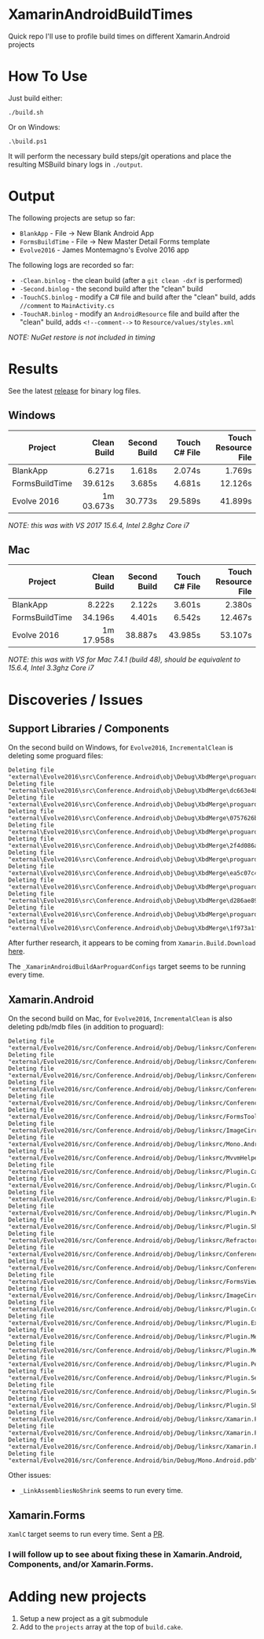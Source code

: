 # XamarinAndroidBuildTimes
Quick repo I'll use to profile build times on different Xamarin.Android projects

# How To Use

Just build either:

    ./build.sh

Or on Windows:

    .\build.ps1

It will perform the necessary build steps/git operations and place the resulting MSBuild binary logs in `./output`.

# Output

The following projects are setup so far:
- `BlankApp` - File -> New Blank Android App
- `FormsBuildTime` - File -> New Master Detail Forms template
- `Evolve2016` - James Montemagno's Evolve 2016 app

The following logs are recorded so far:
- `-Clean.binlog` - the clean build (after a `git clean -dxf` is performed)
- `-Second.binlog` - the second build after the "clean" build
- `-TouchCS.binlog` - modify a C# file and build after the "clean" build, adds `//comment` to `MainActivity.cs`
- `-TouchAR.binlog` - modify an `AndroidResource` file and build after the "clean" build, adds `<!--comment-->` to `Resource/values/styles.xml`

*NOTE: NuGet restore is not included in timing*

# Results

See the latest [release](https://github.com/jonathanpeppers/XamarinAndroidBuildTimes/releases) for binary log files.

## Windows

| Project        | Clean Build | Second Build | Touch C# File | Touch Resource File |
| ---            | ---:        | ---:         | ---:          | ---:                |
| BlankApp       | 6.271s      | 1.618s       | 2.074s        | 1.769s              |
| FormsBuildTime | 39.612s     | 3.685s       | 4.681s        | 12.126s             |
| Evolve 2016    | 1m 03.673s  | 30.773s      | 29.589s       | 41.899s             |

*NOTE: this was with VS 2017 15.6.4, Intel 2.8ghz Core i7*

## Mac

| Project        | Clean Build | Second Build | Touch C# File | Touch Resource File |
| ---            | ---:        | ---:         | ---:          | ---:                |
| BlankApp       | 8.222s      | 2.122s       | 3.601s        | 2.380s              |
| FormsBuildTime | 34.196s     | 4.401s       | 6.542s        | 12.467s             |
| Evolve 2016    | 1m 17.958s  | 38.887s      | 43.985s       | 53.107s             |

*NOTE: this was with VS for Mac 7.4.1 (build 48), should be equivalent to 15.6.4, Intel 3.3ghz Core i7*

# Discoveries / Issues

## Support Libraries / Components

On the second build on Windows, for `Evolve2016`, `IncrementalClean` is deleting some proguard files:
```
Deleting file "external\Evolve2016\src\Conference.Android\obj\Debug\XbdMerge\proguard\dc663e480.txt".
Deleting file "external\Evolve2016\src\Conference.Android\obj\Debug\XbdMerge\dc663e48.proguard.stamp".
Deleting file "external\Evolve2016\src\Conference.Android\obj\Debug\XbdMerge\proguard\0757626b0.txt".
Deleting file "external\Evolve2016\src\Conference.Android\obj\Debug\XbdMerge\0757626b.proguard.stamp".
Deleting file "external\Evolve2016\src\Conference.Android\obj\Debug\XbdMerge\proguard\2f4d086a0.txt".
Deleting file "external\Evolve2016\src\Conference.Android\obj\Debug\XbdMerge\2f4d086a.proguard.stamp".
Deleting file "external\Evolve2016\src\Conference.Android\obj\Debug\XbdMerge\proguard\ea5c07c40.txt".
Deleting file "external\Evolve2016\src\Conference.Android\obj\Debug\XbdMerge\ea5c07c4.proguard.stamp".
Deleting file "external\Evolve2016\src\Conference.Android\obj\Debug\XbdMerge\proguard\d286ae890.txt".
Deleting file "external\Evolve2016\src\Conference.Android\obj\Debug\XbdMerge\d286ae89.proguard.stamp".
Deleting file "external\Evolve2016\src\Conference.Android\obj\Debug\XbdMerge\proguard\1f973a1f0.txt".
Deleting file "external\Evolve2016\src\Conference.Android\obj\Debug\XbdMerge\1f973a1f.proguard.stamp".
```

After further research, it appears to be coming from `Xamarin.Build.Download` [here](https://github.com/xamarin/XamarinComponents/blob/b398bf3265032e969a9d12ca3ae120b5c8d7c923/Util/Xamarin.Build.Download/source/Xamarin.Build.Download/Xamarin.Build.Download.targets#L132).

The `_XamarinAndroidBuildAarProguardConfigs` target seems to be running every time.

## Xamarin.Android

On the second build on Mac, for `Evolve2016`, `IncrementalClean` is also deleting pdb/mdb files (in addition to proguard):
```
Deleting file "external/Evolve2016/src/Conference.Android/obj/Debug/linksrc/Conference.Droid.pdb".
Deleting file "external/Evolve2016/src/Conference.Android/obj/Debug/linksrc/Conference.Clients.Portable.pdb".
Deleting file "external/Evolve2016/src/Conference.Android/obj/Debug/linksrc/Conference.Clients.UI.pdb".
Deleting file "external/Evolve2016/src/Conference.Android/obj/Debug/linksrc/Conference.DataStore.Abstractions.pdb".
Deleting file "external/Evolve2016/src/Conference.Android/obj/Debug/linksrc/Conference.Utils.pdb".
Deleting file "external/Evolve2016/src/Conference.Android/obj/Debug/linksrc/FormsToolkit.pdb".
Deleting file "external/Evolve2016/src/Conference.Android/obj/Debug/linksrc/ImageCircle.Forms.Plugin.Abstractions.pdb".
Deleting file "external/Evolve2016/src/Conference.Android/obj/Debug/linksrc/Mono.Android.pdb".
Deleting file "external/Evolve2016/src/Conference.Android/obj/Debug/linksrc/MvvmHelpers.pdb".
Deleting file "external/Evolve2016/src/Conference.Android/obj/Debug/linksrc/Plugin.Calendars.Abstractions.pdb".
Deleting file "external/Evolve2016/src/Conference.Android/obj/Debug/linksrc/Plugin.Connectivity.Abstractions.pdb".
Deleting file "external/Evolve2016/src/Conference.Android/obj/Debug/linksrc/Plugin.ExternalMaps.Abstractions.pdb".
Deleting file "external/Evolve2016/src/Conference.Android/obj/Debug/linksrc/Plugin.Permissions.Abstractions.pdb".
Deleting file "external/Evolve2016/src/Conference.Android/obj/Debug/linksrc/Plugin.Share.Abstractions.pdb".
Deleting file "external/Evolve2016/src/Conference.Android/obj/Debug/linksrc/Refractored.XamForms.PullToRefresh.pdb".
Deleting file "external/Evolve2016/src/Conference.Android/obj/Debug/linksrc/Conference.DataStore.Azure.pdb".
Deleting file "external/Evolve2016/src/Conference.Android/obj/Debug/linksrc/Conference.DataStore.Mock.pdb".
Deleting file "external/Evolve2016/src/Conference.Android/obj/Debug/linksrc/FormsViewGroup.dll.mdb".
Deleting file "external/Evolve2016/src/Conference.Android/obj/Debug/linksrc/ImageCircle.Forms.Plugin.Android.dll.mdb".
Deleting file "external/Evolve2016/src/Conference.Android/obj/Debug/linksrc/Plugin.Connectivity.dll.mdb".
Deleting file "external/Evolve2016/src/Conference.Android/obj/Debug/linksrc/Plugin.ExternalMaps.dll.mdb".
Deleting file "external/Evolve2016/src/Conference.Android/obj/Debug/linksrc/Plugin.Messaging.Abstractions.dll.mdb".
Deleting file "external/Evolve2016/src/Conference.Android/obj/Debug/linksrc/Plugin.Messaging.dll.mdb".
Deleting file "external/Evolve2016/src/Conference.Android/obj/Debug/linksrc/Plugin.Permissions.dll.mdb".
Deleting file "external/Evolve2016/src/Conference.Android/obj/Debug/linksrc/Plugin.Settings.Abstractions.dll.mdb".
Deleting file "external/Evolve2016/src/Conference.Android/obj/Debug/linksrc/Plugin.Settings.dll.mdb".
Deleting file "external/Evolve2016/src/Conference.Android/obj/Debug/linksrc/Plugin.Share.dll.mdb".
Deleting file "external/Evolve2016/src/Conference.Android/obj/Debug/linksrc/Xamarin.Forms.Core.dll.mdb".
Deleting file "external/Evolve2016/src/Conference.Android/obj/Debug/linksrc/Xamarin.Forms.Platform.Android.dll.mdb".
Deleting file "external/Evolve2016/src/Conference.Android/obj/Debug/linksrc/Xamarin.Forms.Xaml.dll.mdb".
Deleting file "external/Evolve2016/src/Conference.Android/bin/Debug/Mono.Android.pdb".
```

Other issues:
- `_LinkAssembliesNoShrink` seems to run every time.

## Xamarin.Forms

`XamlC` target seems to run every time. Sent a [PR](https://github.com/xamarin/Xamarin.Forms/pull/2230).

### I will follow up to see about fixing these in Xamarin.Android, Components, and/or Xamarin.Forms.

# Adding new projects

1. Setup a new project as a git submodule
2. Add to the `projects` array at the top of `build.cake`.
